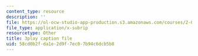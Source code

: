 ```yaml
---
content_type: resource
description: ''
file: https://ol-ocw-studio-app-production.s3.amazonaws.com/courses/2-003sc-engineering-dynamics-fall-2011/58cd0b2fda1e2d9f7ec07b94c6dcb5b8_mB_rrEN_Ltc.srt
file_type: application/x-subrip
resourcetype: Other
title: 3play caption file
uid: 58cd0b2f-da1e-2d9f-7ec0-7b94c6dcb5b8
---
```

